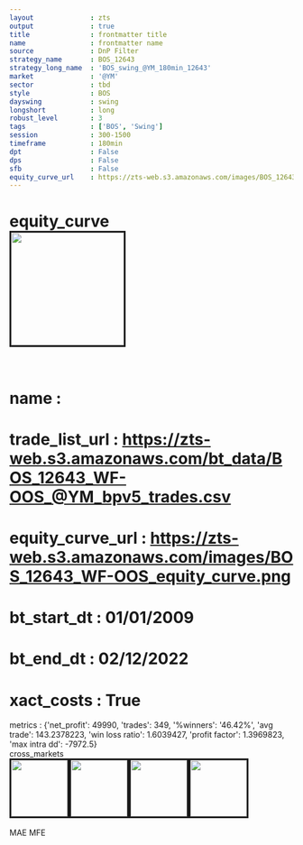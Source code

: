 ```yaml
---
layout              : zts
output              : true
title               : frontmatter title
name                : frontmatter name
source              : DnP Filter
strategy_name       : BOS_12643
strategy_long_name  : 'BOS_swing_@YM_180min_12643'
market              : '@YM'
sector              : tbd
style               : BOS
dayswing            : swing
longshort           : long
robust_level        : 3
tags                : ['BOS', 'Swing']
session             : 300-1500
timeframe           : 180min
dpt                 : False
dps                 : False
sfb                 : False
equity_curve_url    : https://zts-web.s3.amazonaws.com/images/BOS_12643_WF-OOS_equity_curve.png
---
```

equity_curve<br>
<img src='https://zts-web.s3.amazonaws.com/images/BOS_12643_WF-OOS_equity_curve.png' alt='' border=3 height=200><br><br>
================
name                : <br>
================
trade_list_url      : https://zts-web.s3.amazonaws.com/bt_data/BOS_12643_WF-OOS_@YM_bpv5_trades.csv<br>
================
equity_curve_url    : https://zts-web.s3.amazonaws.com/images/BOS_12643_WF-OOS_equity_curve.png<br>
================
bt_start_dt         : 01/01/2009<br>
================
bt_end_dt           : 02/12/2022<br>
================
xact_costs          : True<br>
================
metrics             : {'net_profit': 49990, 'trades': 349, '%winners': '46.42%', 'avg trade': 143.2378223, 'win loss ratio': 1.6039427, 'profit factor': 1.3969823, 'max intra dd': -7972.5}<br>
cross_markets<br>
<img src='https://zts-web.s3.amazonaws.com/images/BOS_12643_GrpStress_@RTY_equity_curve.png' alt='' border=3 height=100><img src='https://zts-web.s3.amazonaws.com/images/BOS_12643_GrpStress_@ES_equity_curve.png' alt='' border=3 height=100><img src='https://zts-web.s3.amazonaws.com/images/BOS_12643_GrpStress_@NQ_equity_curve.png' alt='' border=3 height=100><img src='https://zts-web.s3.amazonaws.com/images/BOS_12643_GrpStress_@EMD_equity_curve.png' alt='' border=3 height=100><br><br>
MAE
MFE
